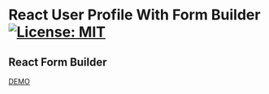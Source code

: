 # React User Profile With Form Builder [![License: MIT](https://img.shields.io/badge/License-MIT-yellow.svg)](https://opensource.org/licenses/MIT)

## React Form Builder
[DEMO](https://userformbuilder.herokuapp.com/)
